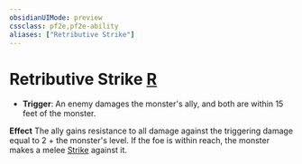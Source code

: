 ```yaml
---
obsidianUIMode: preview
cssclass: pf2e,pf2e-ability
aliases: ["Retributive Strike"]
---
```

# Retributive Strike [R](chapter-9-playing-the-game.md#Actions "Reaction")

- **Trigger**: An enemy damages the monster's ally, and both are within 15 feet of the monster.

**Effect** The ally gains resistance to all damage against the triggering damage equal to 2 + the monster's level. If the foe is within reach, the monster makes a melee [Strike](strike.md) against it.